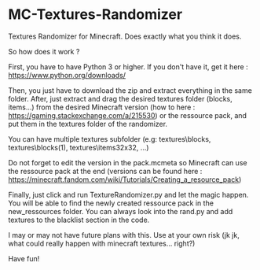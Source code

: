 # MC-Textures-Randomizer
Textures Randomizer for Minecraft. Does exactly what you think it does.

So how does it work ?

First, you have to have Python 3 or higher.
If you don't have it, get it here : https://www.python.org/downloads/

Then, you just have to download the zip and extract everything in the same folder.
After, just extract and drag the desired textures folder (blocks, items...) from the desired Minecraft version (how to here : https://gaming.stackexchange.com/a/215530) or the ressource pack, and put them in the textures folder of the randomizer.

You can have multiple textures subfolder (e.g: textures\blocks, textures\blocks(1), textures\items32x32, ...)

Do not forget to edit the version in the pack.mcmeta so Minecraft can use the ressource pack at the end (versions can be found here : https://minecraft.fandom.com/wiki/Tutorials/Creating_a_resource_pack)

Finally, just click and run TextureRandomizer.py and let the magic happen.
You will be able to find the newly created ressource pack in the new_ressources folder.
You can always look into the rand.py and add textures to the blacklist section in the code.

I may or may not have future plans with this. Use at your own risk (jk jk, what could really happen with minecraft textures... right?)

Have fun!
